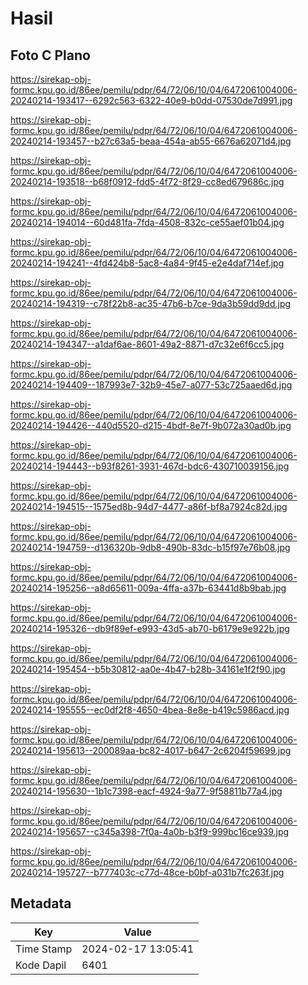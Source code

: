 # Hasil

## Foto C Plano

https://sirekap-obj-formc.kpu.go.id/86ee/pemilu/pdpr/64/72/06/10/04/6472061004006-20240214-193417--6292c563-6322-40e9-b0dd-07530de7d991.jpg

https://sirekap-obj-formc.kpu.go.id/86ee/pemilu/pdpr/64/72/06/10/04/6472061004006-20240214-193457--b27c63a5-beaa-454a-ab55-6676a62071d4.jpg

https://sirekap-obj-formc.kpu.go.id/86ee/pemilu/pdpr/64/72/06/10/04/6472061004006-20240214-193518--b68f0912-fdd5-4f72-8f29-cc8ed679686c.jpg

https://sirekap-obj-formc.kpu.go.id/86ee/pemilu/pdpr/64/72/06/10/04/6472061004006-20240214-194014--60d481fa-7fda-4508-832c-ce55aef01b04.jpg

https://sirekap-obj-formc.kpu.go.id/86ee/pemilu/pdpr/64/72/06/10/04/6472061004006-20240214-194241--4fd424b8-5ac8-4a84-9f45-e2e4daf714ef.jpg

https://sirekap-obj-formc.kpu.go.id/86ee/pemilu/pdpr/64/72/06/10/04/6472061004006-20240214-194319--c78f22b8-ac35-47b6-b7ce-9da3b59dd9dd.jpg

https://sirekap-obj-formc.kpu.go.id/86ee/pemilu/pdpr/64/72/06/10/04/6472061004006-20240214-194347--a1daf6ae-8601-49a2-8871-d7c32e6f6cc5.jpg

https://sirekap-obj-formc.kpu.go.id/86ee/pemilu/pdpr/64/72/06/10/04/6472061004006-20240214-194409--187993e7-32b9-45e7-a077-53c725aaed6d.jpg

https://sirekap-obj-formc.kpu.go.id/86ee/pemilu/pdpr/64/72/06/10/04/6472061004006-20240214-194426--440d5520-d215-4bdf-8e7f-9b072a30ad0b.jpg

https://sirekap-obj-formc.kpu.go.id/86ee/pemilu/pdpr/64/72/06/10/04/6472061004006-20240214-194443--b93f8261-3931-467d-bdc6-430710039156.jpg

https://sirekap-obj-formc.kpu.go.id/86ee/pemilu/pdpr/64/72/06/10/04/6472061004006-20240214-194515--1575ed8b-94d7-4477-a86f-bf8a7924c82d.jpg

https://sirekap-obj-formc.kpu.go.id/86ee/pemilu/pdpr/64/72/06/10/04/6472061004006-20240214-194759--d136320b-9db8-490b-83dc-b15f97e76b08.jpg

https://sirekap-obj-formc.kpu.go.id/86ee/pemilu/pdpr/64/72/06/10/04/6472061004006-20240214-195256--a8d65611-009a-4ffa-a37b-63441d8b9bab.jpg

https://sirekap-obj-formc.kpu.go.id/86ee/pemilu/pdpr/64/72/06/10/04/6472061004006-20240214-195326--db9f89ef-e993-43d5-ab70-b6179e9e922b.jpg

https://sirekap-obj-formc.kpu.go.id/86ee/pemilu/pdpr/64/72/06/10/04/6472061004006-20240214-195454--b5b30812-aa0e-4b47-b28b-34161e1f2f90.jpg

https://sirekap-obj-formc.kpu.go.id/86ee/pemilu/pdpr/64/72/06/10/04/6472061004006-20240214-195555--ec0df2f8-4650-4bea-8e8e-b419c5986acd.jpg

https://sirekap-obj-formc.kpu.go.id/86ee/pemilu/pdpr/64/72/06/10/04/6472061004006-20240214-195613--200089aa-bc82-4017-b647-2c6204f59699.jpg

https://sirekap-obj-formc.kpu.go.id/86ee/pemilu/pdpr/64/72/06/10/04/6472061004006-20240214-195630--1b1c7398-eacf-4924-9a77-9f58811b77a4.jpg

https://sirekap-obj-formc.kpu.go.id/86ee/pemilu/pdpr/64/72/06/10/04/6472061004006-20240214-195657--c345a398-7f0a-4a0b-b3f9-999bc16ce939.jpg

https://sirekap-obj-formc.kpu.go.id/86ee/pemilu/pdpr/64/72/06/10/04/6472061004006-20240214-195727--b777403c-c77d-48ce-b0bf-a031b7fc263f.jpg


## Metadata

| Key        | Value               |
| ---------- | ------------------- |
| Time Stamp | 2024-02-17 13:05:41 |
| Kode Dapil | 6401                |



